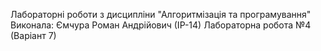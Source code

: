 Лабораторні роботи з дисципліни "Алгоритмізація та програмування"
Виконала: Ємчура Роман Андрійович (ІР-14)
Лабораторна робота №4 (Варіант 7)
